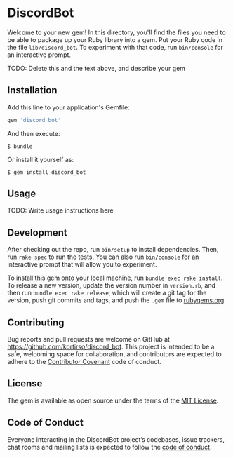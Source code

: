 # DiscordBot

Welcome to your new gem! In this directory, you'll find the files you need to be able to package up your Ruby library into a gem. Put your Ruby code in the file `lib/discord_bot`. To experiment with that code, run `bin/console` for an interactive prompt.

TODO: Delete this and the text above, and describe your gem

## Installation

Add this line to your application's Gemfile:

```ruby
gem 'discord_bot'
```

And then execute:

    $ bundle

Or install it yourself as:

    $ gem install discord_bot

## Usage

TODO: Write usage instructions here

## Development

After checking out the repo, run `bin/setup` to install dependencies. Then, run `rake spec` to run the tests. You can also run `bin/console` for an interactive prompt that will allow you to experiment.

To install this gem onto your local machine, run `bundle exec rake install`. To release a new version, update the version number in `version.rb`, and then run `bundle exec rake release`, which will create a git tag for the version, push git commits and tags, and push the `.gem` file to [rubygems.org](https://rubygems.org).

## Contributing

Bug reports and pull requests are welcome on GitHub at https://github.com/kortirso/discord_bot. This project is intended to be a safe, welcoming space for collaboration, and contributors are expected to adhere to the [Contributor Covenant](http://contributor-covenant.org) code of conduct.

## License

The gem is available as open source under the terms of the [MIT License](http://opensource.org/licenses/MIT).

## Code of Conduct

Everyone interacting in the DiscordBot project’s codebases, issue trackers, chat rooms and mailing lists is expected to follow the [code of conduct](https://github.com/[USERNAME]/discord_bot/blob/master/CODE_OF_CONDUCT.md).
